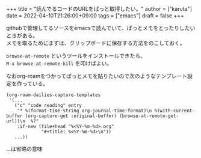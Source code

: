 +++
title = "読んでるコードのURLをぱっと取得したい。"
author = ["karuta"]
date = 2022-04-10T21:26:00+09:00
tags = ["emacs"]
draft = false
+++

githubで管理してるソースをemacsで読んでいて、ぱっとメモをとったりしたいときがある。 <br/>
メモを取るためにまずは、クリップボードに保存する方法をのこしておく。 <br/>

<!--more-->

`browse-at-remote` というツールをインストールできたら、 <br/>
`M-x browse-at-remote-kill` を叩けばよい。 <br/>

なおorg-roamをつかってぱっとメモを貼りたいので次のようなテンプレート設定を作っている。 <br/>

```elisp
(org-roam-dailies-capture-templates
 '(...
   ("c" "code reading" entry
    "* %(format-time-string org-journal-time-format)\n %(with-current-buffer (org-capture-get :original-buffer) (browse-at-remote-get-url))\n  %?"
    :if-new (file+head "%<%Y-%m-%d>.org"
		     "#+title: %<%Y-%m-%d>\n"))
   ...))
```

...は省略の意味 <br/>